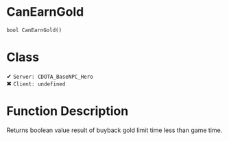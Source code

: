 # CanEarnGold
```
bool CanEarnGold()
```
# Class
✔ `Server: CDOTA_BaseNPC_Hero`  
✖ `Client: undefined`  

# Function Description
Returns boolean value result of buyback gold limit time less than game time.
